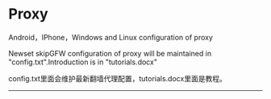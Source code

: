 # Proxy
Android，IPhone，Windows and Linux configuration of proxy

Newset skipGFW configuration of proxy will be maintained in "config.txt".Introduction is in "tutorials.docx"

config.txt里面会维护最新翻墙代理配置，tutorials.docx里面是教程。


--------------------------------------------------------------------------------------------
